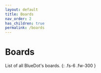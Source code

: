 ```yaml
---
layout: default
title: Boards
nav_order: 2
has_children: true
permalink: /boards
---
```


# Boards

List of all BlueDot's boards.
{: .fs-6 .fw-300 }